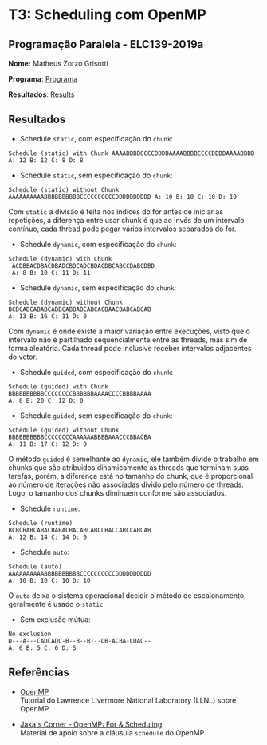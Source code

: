 # T3: Scheduling com OpenMP


## Programação Paralela - ELC139-2019a

**Nome:** Matheus Zorzo Grisotti

**Programa**: [Programa](/trabalhos/t3/OpenMPDemoABC.cpp)

**Resultados**: [Results](/trabalhos/t3/Output)

## Resultados

 - Schedule `static`, com especificação do `chunk`:

 `Schedule (static) with Chunk
 AAAABBBBCCCCDDDDAAAABBBBCCCCDDDDAAAABBBB
 A: 12 B: 12 C: 8 D: 8`

  - Schedule `static`, sem especificação do `chunk`:

 `Schedule (static) without Chunk
 AAAAAAAAAABBBBBBBBBBCCCCCCCCCCDDDDDDDDDD
 A: 10 B: 10 C: 10 D: 10`

 Com `static` a divisão é feita nos índices do for antes de iniciar as repetições, a diferença entre usar chunk é que ao invés de um intervalo contínuo, cada thread pode pegar vários intervalos separados do for.

 - Schedule `dynamic`, com especificação do `chunk`:

```
Schedule (dynamic) with Chunk
 ACDBBACDBACDBADCBDCADCBDACDBCABCCDABCDBD
 A: 8 B: 10 C: 11 D: 11
 ```

 - Schedule `dynamic`, sem especificação do `chunk`:

```
Schedule (dynamic) without Chunk
BCBCABCABABCABBCABBABCABCACBAACBABCABCAB
A: 13 B: 16 C: 11 D: 0
```

 Com `dynamic` é onde existe a maior variação entre execuções, visto que o intervalo não é partilhado sequencialmente entre as threads, mas sim de forma aleatória. Cada thread pode inclusive receber intervalos adjacentes do vetor.

  - Schedule `guided`, com especificação do `chunk`:

```
Schedule (guided) with Chunk
BBBBBBBBBBCCCCCCCCBBBBBBAAAACCCCBBBBAAAA
A: 8 B: 20 C: 12 D: 0
```

  - Schedule `guided`, sem especificação do `chunk`:

```
Schedule (guided) without Chunk
BBBBBBBBBBCCCCCCCCAAAAAABBBBAAACCCBBACBA
A: 11 B: 17 C: 12 D: 0
```

  O método `guided` é semelhante ao `dynamic`, ele também divide o trabalho em chunks que são atribuidos dinamicamente as threads que terminam suas tarefas, porém, a diferença está no tamanho do chunk, que é proporcional ao número de iterações não associadas divido pelo número de threads. Logo, o tamanho dos chunks diminuem conforme são associados.

 - Schedule `runtime`:

```
Schedule (runtime)
BCBCBABCABACBABACBACABCABCCBACCABCCABCAB
A: 12 B: 14 C: 14 D: 0
```

 - Schedule `auto`:

```
Schedule (auto)
AAAAAAAAAABBBBBBBBBBCCCCCCCCCCDDDDDDDDDD
A: 10 B: 10 C: 10 D: 10
```

  O `auto` deixa o sistema operacional decidir o método de escalonamento, geralmente é usado o `static`

 - Sem exclusão mútua:

```
No exclusion
D---A---CADCADC-B--B--B---DB-ACBA-CDAC--
A: 6 B: 5 C: 6 D: 5
```

  ## Referências

- [OpenMP](https://computing.llnl.gov/tutorials/openMP/)  
  Tutorial do Lawrence Livermore National Laboratory (LLNL) sobre OpenMP.

- [Jaka's Corner - OpenMP: For & Scheduling](http://jakascorner.com/blog/2016/06/omp-for-scheduling.html)  
  Material de apoio sobre a cláusula ```schedule``` do OpenMP.
